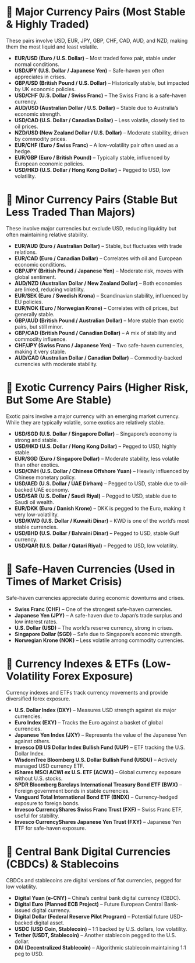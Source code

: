 # 🌟 Major Currency Pairs (Most Stable & Highly Traded)
These pairs involve USD, EUR, JPY, GBP, CHF, CAD, AUD, and NZD, making them the most liquid and least volatile.

- **EUR/USD (Euro / U.S. Dollar)** – Most traded forex pair, stable under normal conditions.
- **USD/JPY (U.S. Dollar / Japanese Yen)** – Safe-haven yen often appreciates in crises.
- **GBP/USD (British Pound / U.S. Dollar)** – Historically stable, but impacted by UK economic policies.
- **USD/CHF (U.S. Dollar / Swiss Franc)** – The Swiss Franc is a safe-haven currency.
- **AUD/USD (Australian Dollar / U.S. Dollar)** – Stable due to Australia’s economic strength.
- **USD/CAD (U.S. Dollar / Canadian Dollar)** – Less volatile, closely tied to oil prices.
- **NZD/USD (New Zealand Dollar / U.S. Dollar)** – Moderate stability, driven by commodity prices.
- **EUR/CHF (Euro / Swiss Franc)** – A low-volatility pair often used as a hedge.
- **EUR/GBP (Euro / British Pound)** – Typically stable, influenced by European economic policies.
- **USD/HKD (U.S. Dollar / Hong Kong Dollar)** – Pegged to USD, low volatility.

# 🌟 Minor Currency Pairs (Stable But Less Traded Than Majors)
These involve major currencies but exclude USD, reducing liquidity but often maintaining relative stability.

- **EUR/AUD (Euro / Australian Dollar)** – Stable, but fluctuates with trade relations.
- **EUR/CAD (Euro / Canadian Dollar)** – Correlates with oil and European economic conditions.
- **GBP/JPY (British Pound / Japanese Yen)** – Moderate risk, moves with global sentiment.
- **AUD/NZD (Australian Dollar / New Zealand Dollar)** – Both economies are linked, reducing volatility.
- **EUR/SEK (Euro / Swedish Krona)** – Scandinavian stability, influenced by EU policies.
- **EUR/NOK (Euro / Norwegian Krone)** – Correlates with oil prices, but generally stable.
- **GBP/AUD (British Pound / Australian Dollar)** – More stable than exotic pairs, but still minor.
- **GBP/CAD (British Pound / Canadian Dollar)** – A mix of stability and commodity influence.
- **CHF/JPY (Swiss Franc / Japanese Yen)** – Two safe-haven currencies, making it very stable.
- **AUD/CAD (Australian Dollar / Canadian Dollar)** – Commodity-backed currencies with moderate stability.

# 🌟 Exotic Currency Pairs (Higher Risk, But Some Are Stable)
Exotic pairs involve a major currency with an emerging market currency. While they are typically volatile, some exotics are relatively stable.

- **USD/SGD (U.S. Dollar / Singapore Dollar)** – Singapore’s economy is strong and stable.
- **USD/HKD (U.S. Dollar / Hong Kong Dollar)** – Pegged to USD, highly stable.
- **EUR/SGD (Euro / Singapore Dollar)** – Moderate stability, less volatile than other exotics.
- **USD/CNH (U.S. Dollar / Chinese Offshore Yuan)** – Heavily influenced by Chinese monetary policy.
- **USD/AED (U.S. Dollar / UAE Dirham)** – Pegged to USD, stable due to oil-backed UAE economy.
- **USD/SAR (U.S. Dollar / Saudi Riyal)** – Pegged to USD, stable due to Saudi oil wealth.
- **EUR/DKK (Euro / Danish Krone)** – DKK is pegged to the Euro, making it very low-volatility.
- **USD/KWD (U.S. Dollar / Kuwaiti Dinar)** – KWD is one of the world’s most stable currencies.
- **USD/BHD (U.S. Dollar / Bahraini Dinar)** – Pegged to USD, stable Gulf currency.
- **USD/QAR (U.S. Dollar / Qatari Riyal)** – Pegged to USD, low volatility.

# 🌟 Safe-Haven Currencies (Used in Times of Market Crisis)
Safe-haven currencies appreciate during economic downturns and crises.

- **Swiss Franc (CHF)** – One of the strongest safe-haven currencies.
- **Japanese Yen (JPY)** – A safe-haven due to Japan’s trade surplus and low interest rates.
- **U.S. Dollar (USD)** – The world’s reserve currency, strong in crises.
- **Singapore Dollar (SGD)** – Safe due to Singapore’s economic strength.
- **Norwegian Krone (NOK)** – Less volatile among commodity currencies.

# 🌟 Currency Indexes & ETFs (Low-Volatility Forex Exposure)
Currency indexes and ETFs track currency movements and provide diversified forex exposure.

- **U.S. Dollar Index (DXY)** – Measures USD strength against six major currencies.
- **Euro Index (EXY)** – Tracks the Euro against a basket of global currencies.
- **Japanese Yen Index (JXY)** – Represents the value of the Japanese Yen against others.
- **Invesco DB US Dollar Index Bullish Fund (UUP)** – ETF tracking the U.S. Dollar Index.
- **WisdomTree Bloomberg U.S. Dollar Bullish Fund (USDU)** – Actively managed USD currency ETF.
- **iShares MSCI ACWI ex U.S. ETF (ACWX)** – Global currency exposure without U.S. stocks.
- **SPDR Bloomberg Barclays International Treasury Bond ETF (BWX)** – Foreign government bonds in stable currencies.
- **Vanguard Total International Bond ETF (BNDX)** – Currency-hedged exposure to foreign bonds.
- **Invesco CurrencyShares Swiss Franc Trust (FXF)** – Swiss Franc ETF, useful for stability.
- **Invesco CurrencyShares Japanese Yen Trust (FXY)** – Japanese Yen ETF for safe-haven exposure.

# 🌟 Central Bank Digital Currencies (CBDCs) & Stablecoins
CBDCs and stablecoins are digital versions of fiat currencies, pegged for low volatility.

- **Digital Yuan (e-CNY)** – China’s central bank digital currency (CBDC).
- **Digital Euro (Planned ECB Project)** – Future European Central Bank-issued digital currency.
- **Digital Dollar (Federal Reserve Pilot Program)** – Potential future USD-backed digital asset.
- **USDC (USD Coin, Stablecoin)** – 1:1 backed by U.S. dollars, low volatility.
- **Tether (USDT, Stablecoin)** – Another stablecoin pegged to the U.S. dollar.
- **DAI (Decentralized Stablecoin)** – Algorithmic stablecoin maintaining 1:1 peg to USD.
